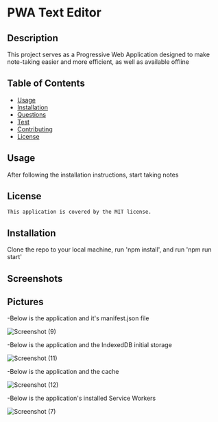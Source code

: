 # PWA Text Editor

  ## Description
  This project serves as a Progressive Web Application designed to make note-taking easier and more efficient, as well as available offline

  ## Table of Contents
  - [Usage](#usage)
  - [Installation](#installation)
  - [Questions](#questions)
  - [Test](#Test)
  - [Contributing](#contributing)
  - [License](#License)
  
  
  ## Usage
  After following the installation instructions, start taking notes

  ## License
    This application is covered by the MIT license.

  ## Installation
  Clone the repo to your local machine, run 'npm install', and run 'npm run start'

  ## Screenshots
  

  ## Pictures

  -Below is the application and it's manifest.json file

  ![Screenshot (9)](https://github.com/iangoodwin173/PWA-text-editor/assets/122403641/b0cca19e-37e3-410d-b8ec-db730b8d738c)


  -Below is the application and the IndexedDB initial storage

  ![Screenshot (11)](https://github.com/iangoodwin173/PWA-text-editor/assets/122403641/f7b02d3e-9f59-4341-9bd9-7f605bf63209)

  -Below is the application and the cache

  ![Screenshot (12)](https://github.com/iangoodwin173/PWA-text-editor/assets/122403641/7f3647f8-381c-457d-a86a-567e39997057)

  -Below is the application's installed Service Workers

  ![Screenshot (7)](https://github.com/iangoodwin173/PWA-text-editor/assets/122403641/8d2d5615-28de-4c46-8fb7-65a93c713950)


